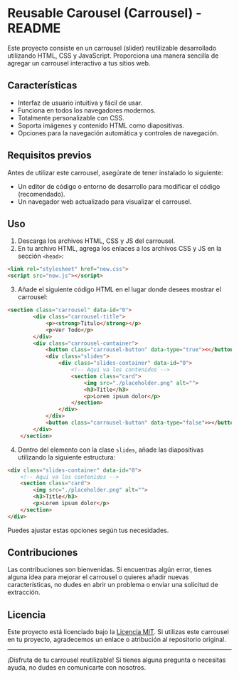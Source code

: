 # Reusable Carousel (Carrousel) - README

Este proyecto consiste en un carrousel (slider) reutilizable desarrollado utilizando HTML, CSS y JavaScript. Proporciona una manera sencilla de agregar un carrousel interactivo a tus sitios web.

## Características

- Interfaz de usuario intuitiva y fácil de usar.
- Funciona en todos los navegadores modernos.
- Totalmente personalizable con CSS.
- Soporta imágenes y contenido HTML como diapositivas.
- Opciones para la navegación automática y controles de navegación.

## Requisitos previos

Antes de utilizar este carrousel, asegúrate de tener instalado lo siguiente:

- Un editor de código o entorno de desarrollo para modificar el código (recomendado).
- Un navegador web actualizado para visualizar el carrousel.

## Uso

1. Descarga los archivos HTML, CSS y JS del carrousel.
2. En tu archivo HTML, agrega los enlaces a los archivos CSS y JS en la sección `<head>`:

```html
<link rel="stylesheet" href="new.css">
<script src="new.js"></script>
```

3. Añade el siguiente código HTML en el lugar donde desees mostrar el carrousel:

```html
<section class="carrousel" data-id="0">
        <div class="carrousel-title">
            <p><strong>Titulo</strong></p>
            <p>Ver Todo</p>
        </div>
        <div class="carrousel-container">
            <button class="carrousel-button" data-type="true"><</button>
            <div class="slides">
                <div class="slides-container" data-id="0">
                    <!-- Aqui va los contenidos -->
                    <section class="card">
                        <img src="./placeholder.png" alt="">
                        <h3>Title</h3>
                        <p>Lorem ipsum dolor</p>
                    </section>
                </div>
            </div>
            <button class="carrousel-button" data-type="false">></button>
        </div>
    </section>
```

4. Dentro del elemento con la clase `slides`, añade las diapositivas utilizando la siguiente estructura:

```html
<div class="slides-container" data-id="0">
    <!-- Aqui va los contenidos -->
    <section class="card">
        <img src="./placeholder.png" alt="">
        <h3>Title</h3>
        <p>Lorem ipsum dolor</p>
    </section>
</div>
```

Puedes ajustar estas opciones según tus necesidades.

## Contribuciones

Las contribuciones son bienvenidas. Si encuentras algún error, tienes alguna idea para mejorar el carrousel o quieres añadir nuevas características, no dudes en abrir un problema o enviar una solicitud de extracción.

## Licencia

Este proyecto está licenciado bajo la [Licencia MIT](https://opensource.org/licenses/MIT). Si utilizas este carrousel en tu proyecto, agradecemos un enlace o atribución al repositorio original.

---

¡Disfruta de tu carrousel reutilizable! Si tienes alguna pregunta o necesitas ayuda, no dudes en comunicarte con nosotros.